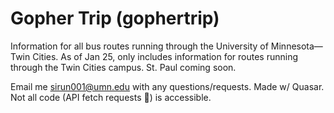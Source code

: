 # Gopher Trip (gophertrip)

Information for all bus routes running through the University of Minnesota—Twin Cities.
As of Jan 25, only includes information for routes running through the Twin Cities campus. St. Paul coming soon.

Email me sirun001@umn.edu with any questions/requests.
Made w/ Quasar. Not all code (API fetch requests 🤫) is accessible.
